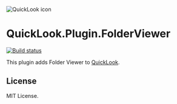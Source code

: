 ![QuickLook icon](https://user-images.githubusercontent.com/1687847/29485863-8cd61b7c-84e2-11e7-97d5-eacc2ba10d28.png)

# QuickLook.Plugin.FolderViewer

[![Build status](https://ci.appveyor.com/api/projects/status/ojondnxvd4l3yu6s?svg=true)](https://ci.appveyor.com/project/adyanth/quicklook-plugin-folderviewer/build/artifacts)

This plugin adds Folder Viewer to [QuickLook](https://github.com/QL-Win/QuickLook).

## License

MIT License.
